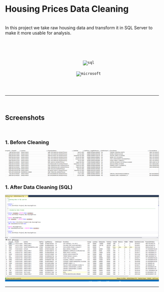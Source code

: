 # Housing Prices Data Cleaning


<br>
In this project we take raw housing data and transform it in SQL Server to make it more usable for analysis.

<br><br>

<p align="center">
    <code>
      <img alt="sql" width="26px" src="https://img.icons8.com/ios-filled/50/000000/sql.png">
    </code>
    <code>
      <img alt="microsoft" width="26px" src="https://img.icons8.com/color/48/000000/microsoft.png">
    </code>
</p>

<br>



---

<br>

## Screenshots

<br>

### 1. Before Cleaning

<img src="https://github.com/Mehak0268/housing-prices-data-cleaning/blob/main/housing-prices-before.png" alt="SS 1"/>

### 1. After Data Cleaning (SQL)

<img src="https://github.com/Mehak0268/housing-prices-data-cleaning/blob/main/housing-prices1.png" alt="SS 1"/>


---
